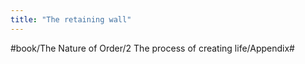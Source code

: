 ```yaml
---
title: "The retaining wall"
---
```


>   

#book/The Nature of Order/2 The process of creating life/Appendix#